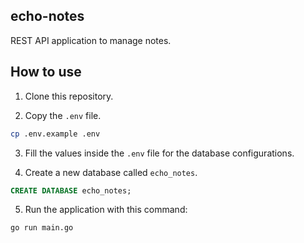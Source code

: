 ## echo-notes

REST API application to manage notes.

## How to use

1. Clone this repository.

2. Copy the `.env` file.

```sh
cp .env.example .env
```

3. Fill the values inside the `.env` file for the database configurations.

4. Create a new database called `echo_notes`.

```sql
CREATE DATABASE echo_notes;
```

5. Run the application with this command:

```sh
go run main.go
```
